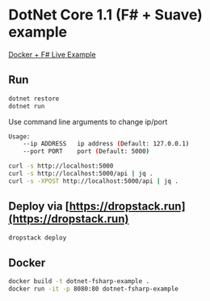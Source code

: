 # DotNet Core 1.1 (F# + Suave) example

[Docker + F# Live Example](https://whwgikhc.cloud.dropstack.run)

## Run

```bash
dotnet restore
dotnet run
```

Use command line arguments to change ip/port

```bash
Usage:
    --ip ADDRESS   ip address (Default: 127.0.0.1)
    --port PORT    port (Default: 5000)
```

```bash
curl -s http://localhost:5000
curl -s http://localhost:5000/api | jq .
curl -s -XPOST http://localhost:5000/api | jq .
```

## Deploy via [https://dropstack.run](https://dropstack.run)

```bash
dropstack deploy
```

## Docker

```bash
docker build -t dotnet-fsharp-example .
docker run -it -p 8080:80 dotnet-fsharp-example
```
